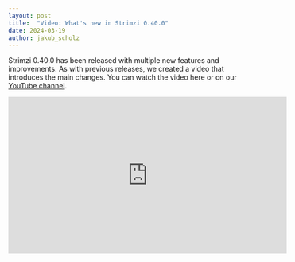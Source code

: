 ```yaml
---
layout: post
title:  "Video: What's new in Strimzi 0.40.0"
date: 2024-03-19
author: jakub_scholz
---
```


Strimzi 0.40.0 has been released with multiple new features and improvements.
As with previous releases, we created a video that introduces the main changes.
You can watch the video here or on our [YouTube channel](https://youtu.be/AmK49DSCtXw).

<!--more-->

<iframe width="560" height="315" src="https://www.youtube.com/embed/AmK49DSCtXw" frameborder="0" allow="accelerometer; autoplay; encrypted-media; gyroscope; picture-in-picture" allowfullscreen></iframe>
